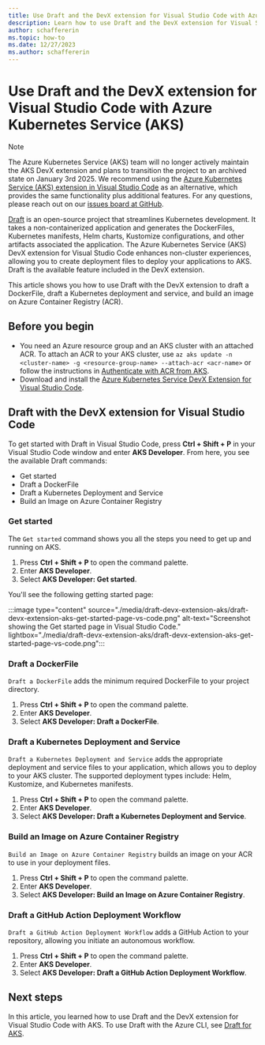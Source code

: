 ```yaml
---
title: Use Draft and the DevX extension for Visual Studio Code with Azure Kubernetes Service (AKS)
description: Learn how to use Draft and the DevX extension for Visual Studio Code with Azure Kubernetes Service (AKS)
author: schaffererin
ms.topic: how-to
ms.date: 12/27/2023
ms.author: schaffererin
---
```


# Use Draft and the DevX extension for Visual Studio Code with Azure Kubernetes Service (AKS)

> [!NOTE]
>The Azure Kubernetes Service (AKS) team will no longer actively maintain the AKS DevX extension and plans to transition the project to an archived state on January 3rd 2025. We recommend using the [Azure Kubernetes Service (AKS) extension in Visual Studio Code](https://learn.microsoft.com/azure/aks/aks-extension-vs-code#installation) as an alternative, which provides the same functionality plus additional features. For any questions, please reach out on our [issues board at GitHub](https://github.com/Azure/aks-devx-tools/issues).

[Draft][draft] is an open-source project that streamlines Kubernetes development. It takes a non-containerized application and generates the DockerFiles, Kubernetes manifests, Helm charts, Kustomize configurations, and other artifacts associated the application. The Azure Kubernetes Service (AKS) DevX extension for Visual Studio Code enhances non-cluster experiences, allowing you to create deployment files to deploy your applications to AKS. Draft is the available feature included in the DevX extension.

This article shows you how to use Draft with the DevX extension to draft a DockerFile, draft a Kubernetes deployment and service, and build an image on Azure Container Registry (ACR).

## Before you begin

* You need an Azure resource group and an AKS cluster with an attached ACR. To attach an ACR to your AKS cluster, use `az aks update -n <cluster-name> -g <resource-group-name> --attach-acr <acr-name>` or follow the instructions in [Authenticate with ACR from AKS][aks-acr-authenticate].
* Download and install the [Azure Kubernetes Service DevX Extension for Visual Studio Code][devx-extension].

## Draft with the DevX extension for Visual Studio Code

To get started with Draft in Visual Studio Code, press **Ctrl + Shift + P** in your Visual Studio Code window and enter **AKS Developer**. From here, you see the available Draft commands:

* Get started
* Draft a DockerFile
* Draft a Kubernetes Deployment and Service
* Build an Image on Azure Container Registry

### Get started

The `Get started` command shows you all the steps you need to get up and running on AKS.

1. Press **Ctrl + Shift + P** to open the command palette.
2. Enter **AKS Developer**.
3. Select **AKS Developer: Get started**.

You'll see the following getting started page:

:::image type="content" source="./media/draft-devx-extension-aks/draft-devx-extension-aks-get-started-page-vs-code.png" alt-text="Screenshot showing the Get started page in Visual Studio Code." lightbox="./media/draft-devx-extension-aks/draft-devx-extension-aks-get-started-page-vs-code.png":::

### Draft a DockerFile

`Draft a DockerFile` adds the minimum required DockerFile to your project directory.

1. Press **Ctrl + Shift + P** to open the command palette.
2. Enter **AKS Developer**.
3. Select **AKS Developer: Draft a DockerFile**.

### Draft a Kubernetes Deployment and Service

`Draft a Kubernetes Deployment and Service` adds the appropriate deployment and service files to your application, which allows you to deploy to your AKS cluster. The supported deployment types include: Helm, Kustomize, and Kubernetes manifests.

1. Press **Ctrl + Shift + P** to open the command palette.
2. Enter **AKS Developer**.
3. Select **AKS Developer: Draft a Kubernetes Deployment and Service**.

### Build an Image on Azure Container Registry

`Build an Image on Azure Container Registry` builds an image on your ACR to use in your deployment files.

1. Press **Ctrl + Shift + P** to open the command palette.
2. Enter **AKS Developer**.
3. Select **AKS Developer: Build an Image on Azure Container Registry**.

### Draft a GitHub Action Deployment Workflow

`Draft a GitHub Action Deployment Workflow` adds a GitHub Action to your repository, allowing you initiate an autonomous workflow.

1. Press **Ctrl + Shift + P** to open the command palette.
2. Enter **AKS Developer**.
3. Select **AKS Developer: Draft a GitHub Action Deployment Workflow**.

## Next steps

In this article, you learned how to use Draft and the DevX extension for Visual Studio Code with AKS. To use Draft with the Azure CLI, see [Draft for AKS][draft-aks-cli].

<!-- LINKS -->

[draft-aks-cli]: ../aks/draft.md
[aks-acr-authenticate]: ../aks/cluster-container-registry-integration.md
[devx-extension]: https://marketplace.visualstudio.com/items?itemName=ms-kubernetes-tools.aks-devx-tools
[draft]: https://github.com/Azure/draft

